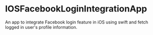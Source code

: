 # IOSFacebookLoginIntegrationApp
An app to integrate Facebook login feature in iOS using swift and fetch logged in user's profile information.
